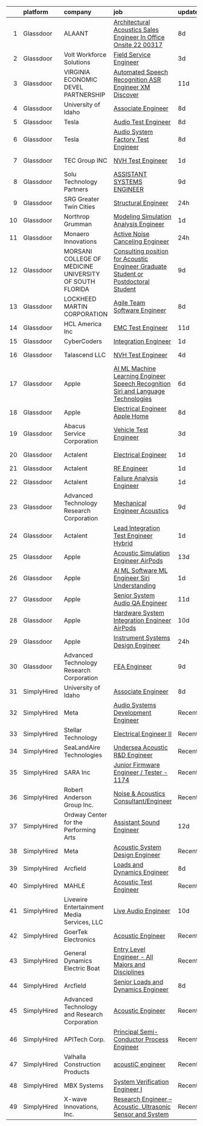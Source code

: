 

|    | platform    | company                                                   | job                                                                                                                                                                                                                                                                                                                                                                                                                                                                                                                                                                                                                                                                                                                                                                                                                                                                                                                                                                                                                                                                                                                                                                                                                                                                                                                                                                                                                                                                                        | update_time   | location             |
|---:|:------------|:----------------------------------------------------------|:-------------------------------------------------------------------------------------------------------------------------------------------------------------------------------------------------------------------------------------------------------------------------------------------------------------------------------------------------------------------------------------------------------------------------------------------------------------------------------------------------------------------------------------------------------------------------------------------------------------------------------------------------------------------------------------------------------------------------------------------------------------------------------------------------------------------------------------------------------------------------------------------------------------------------------------------------------------------------------------------------------------------------------------------------------------------------------------------------------------------------------------------------------------------------------------------------------------------------------------------------------------------------------------------------------------------------------------------------------------------------------------------------------------------------------------------------------------------------------------------|:--------------|:---------------------|
|  1 | Glassdoor   | ALAANT                                                    | [Architectural   Acoustics Sales Engineer   In Office Onsite 22 00317](https://www.glassdoor.com/partner/jobListing.htm?pos=121&ao=1110586&s=58&guid=0000018392642687aeeb31e308ab42b3&src=GD_JOB_AD&t=SR&vt=w&ea=1&cs=1_f29e6ce2&cb=1664608380858&jobListingId=1008156106515&cpc=18C9CE28155C17C5&jrtk=3-0-1ge9689lejfl0801-1ge9689m020hu000-df99d32996482fba--6NYlbfkN0CXW8ZgR30LPYFGC_6y8SgAZEO8JE8iUikJuqEbSg54UkP0skczxd_reddng8Mzi2OhXQaIVGxaoypcr6oiOO5ayPQJtTKyzF-9_18g-QE34ZZY4mpDhZRc9f0B4oIz18OZUTuW6Vlay7ohZJmooPRE2muTgEB1gAiazR-AWirjMmwSlNBZ17C1wjLO8D52UzAxXUKTMZtc2fHgJXGwAsdWppT7mzVe5oBhFlANH69bJhrr0JLjNYv7xW0khmK4_0uSyEey19jEZ8Bf-Z69fzCW8YGKlCXxUy4APgIhRg2bvc1jqM6fhMy-BPaHT2AKEApr5zCj3yh09zBGaFxX212GgZgD7kcF5P-yj_H3MS8qIcPM6xhyJHTgEuLVSvhE1o8vEsEOnRnXNoDc6AFDmODntXC4ip4t79E7PzojKLEBCwbJkq1bux4MIBps6PcdZgDeI4z_iOftcxdK8VFVDwTbKinkJIcb8YCvhopCfQI49MwYtknTqyp7rod3vKbye7FWibdmrD91bEDStj7F2C6Hbg5N7Q18u3C31sdCgRWq7_ZuMCbcK1zOVT0TH4xLCCI%3D)                                                                                                                                                                                                                                                                                                                                                                                                                                                                                                              | 8d            | Columbus, OH         |
|  2 | Glassdoor   | Volt Workforce Solutions                                  | [Field Service Engineer](https://www.glassdoor.com/partner/jobListing.htm?pos=128&ao=1110586&s=58&guid=0000018392642687aeeb31e308ab42b3&src=GD_JOB_AD&t=SR&vt=w&ea=1&cs=1_3acb3ec2&cb=1664608380859&jobListingId=1008166311244&cpc=9908D8D4413DBB8A&jrtk=3-0-1ge9689lejfl0801-1ge9689m020hu000-14cf03f91dda6580--6NYlbfkN0Dw5YS5k2p9urruc14icYN1MKKvJIN3Kd2XbyQRMSdz9Vq1-T5-D1XBb80TQ7sp5zZU8_irCVwXXjvFacRRO3QlhLRClWez1mVKNgXSDT3f3iOYAjnw6wefQ-vdOhKwvIEC4qu14pPrd81EEIAYCRlqiWtPhzgMQCixLaShb1X1CiNIy08iVfl1ReZDa5-BzA0a8g0aMj_NU5fUhaIFGMqd-7b9WdHVtwdLSZTaX495V_lWdPYQ3J_sCDAYBavzk42QG7XjMCW7VapthYioO3hR2nxzU56IfjDBsxvbpnHldDNMyIm2YfPfu1AgQkYc4vJx_499SBnEjBeCRAW_P8vDLhbmrXoCFvSgAuVk4Q5sFnqugUXqVmB8W1LLr0-4WvjC1Ppjn-poBhDXdp6mohFa79hklo9_uLV8a-tV-alDJVUeE3ZwK0Xy1ljBzO44S1hH0ff4lX3TevnBwDxLR7Bdf6oXkgW1NN1NCa95KKkeN_Vrhgb_pmbizXEhJI40z04EJBk2NrciCZXhbnHxPxi8lLlKrnaod-xAVdA8K3keU6_b_RzF1YNQfsV35XeSVMUroFM4rQrjhVvNrAt4t0p0)                                                                                                                                                                                                                                                                                                                                                                                                                                                                                                                                          | 3d            | Poway, CA            |
|  3 | Glassdoor   | VIRGINIA ECONOMIC DEVEL PARTNERSHIP                       | [Automated Speech Recognition  ASR  Engineer   XM Discover](https://www.glassdoor.com/partner/jobListing.htm?pos=117&ao=1110586&s=58&guid=0000018392642687aeeb31e308ab42b3&src=GD_JOB_AD&t=SR&vt=w&cs=1_e3f336e6&cb=1664608380857&jobListingId=1008148626167&cpc=3164FDD6030E246B&jrtk=3-0-1ge9689lejfl0801-1ge9689m020hu000-2eac0ab9d0744544--6NYlbfkN0D0ff9e8Lfwlpl5zGbQmpn59AL71QmFd7VKOAnfyjZzp5sdngV8WPgYe0dov1m7Y2laZIvJnt-QgL3hNAlyAo9bFqusINBhJVlqWlJuD5Vkd0lue2c70jDTNap8QVN0bCLecenKuurrLgA6M5LHAkjH6w7BR7l1NZaBP75cYnjGGOSPqKDfqMTAKZNbvxcTZZDju2BTBpC8mC6SNUtP9SE53DdpT7d478U6YT6z4v2N6xcPCKziuRt65ilKsjjed1FPzVeaHuxb8L_q31SBesaiGecUi0GcLOOt2zwSkbsyxLBiTrc0mp9RVyEzVm-O_wpMnD_8hP9kGLnoFNeWgH3dxqRb7kYje5RZ-UdDoYD_mp8nD9AZ92-u80Y0jgY-aSRuVryftLbat5N6IzQoeptg3n2GYaDm1ujX4NMqW5Iea3GmFhCZc8R8I5_K8PQ3eMkswhcBXGokoZ-jUYdTO0o2ED57oY81xJVsV4sLIXGm8Q%3D%3D)                                                                                                                                                                                                                                                                                                                                                                                                                                                                                                                                                                                                                | 11d           | Reston, VA           |
|  4 | Glassdoor   | University of Idaho                                       | [Associate Engineer](https://www.glassdoor.com/partner/jobListing.htm?pos=101&ao=1110586&s=58&guid=0000018392642687aeeb31e308ab42b3&src=GD_JOB_AD&t=SR&vt=w&cs=1_e151943b&cb=1664608380854&jobListingId=1008157027137&cpc=A3A70288DE13670E&jrtk=3-0-1ge9689lejfl0801-1ge9689m020hu000-17ed2184d355e8ee--6NYlbfkN0C3BzQoXwz1MV12nennXSH4XHtHixj9qnUptUTwomOmbFqIS368EfB4z5Ing23qLFI9tUkDGY76CsCdAl9zg_RCJc2k_Nle-qcuES2TdsiB0GmqLoegFcknwaL1O8Ch8gE7irKbfxMrmFOYvY47YK5OjRlBwx15igQ3zF3XVH1rIeMJMqdjYxJ17J1lK4zO5ho38OEi9yvkfPPnu2bbsPrvS-w_65j7Z_BvdSU4fY1QlQXpeqh6ChT2P_5ErzlzZdZphFG7ceOXpqmdyzRDReQtBRHU3XvxV4nyeXMsvoPtQvRPQCcVVw4CPriZJZofEeN7nVvYS14pzzym3D4ho7s8pGFJnXQMN8TqaEE0jtDEXmjGGDnmMn_gf25tLSpAWEFG78HU7W0SsmVTREuMTu2RKlb4dxNc9fbmBr-vWzsPaylklDXVa7himx9QHj2_pMNHj743pTiP2aG_6iO5qJpF)                                                                                                                                                                                                                                                                                                                                                                                                                                                                                                                                                                                                                                                                                   | 8d            | Boise, ID            |
|  5 | Glassdoor   | Tesla                                                     | [Audio Test Engineer](https://www.glassdoor.com/partner/jobListing.htm?pos=116&ao=1110586&s=58&guid=0000018392642687aeeb31e308ab42b3&src=GD_JOB_AD&t=SR&vt=w&cs=1_fb88b58e&cb=1664608380857&jobListingId=1008157142400&cpc=8795CF9063CD573D&jrtk=3-0-1ge9689lejfl0801-1ge9689m020hu000-058a82497792a86c--6NYlbfkN0BkX03mv_qGbDFMol2YHqLRvzzvm2LmpzMO_FcYL_FtJlnJTzsjtFTdelRG5HbGrIeCZP9oCSI6IhXig6-SMqbejx7n6pjgn4y33Nhu9-TL74ww2Zl2M80tFLABULuAo1mrL6CiClpgSDKSZsDVgndZNoceL5IbPMSSplizj8YJF4r8f87CyVoiWcL_5ngqfL6BcDrctC14t6SPbjb_k67C4KgoqLkGDTUu5O-8WY5AkrreC_LfJgLwDjvzuIsPcGlsHmpYbuygzL2qoujaawOodFt_dmKFM7GsKCYLmXNEpOV348CahB1oLsyby4OkgNXj2-RGgTlEiVsLhcR2RQXXgqIUEDtVKG3C7SsJLGZcXuyASrmEQ4m94tXtCpfooTKDOlyqn3aVlbjlpUSk9_yofeDMRPv8LJIk5wl-KkrxmJfT-3dnz7h1BRfwbi6KekLJtoqKvJskwmY19ZkzhDOrMIxmp8BcHV7sszXyGkPq4A%3D%3D)                                                                                                                                                                                                                                                                                                                                                                                                                                                                                                                                                                                                                                                      | 8d            | Palo Alto, CA        |
|  6 | Glassdoor   | Tesla                                                     | [Audio System Factory Test Engineer](https://www.glassdoor.com/partner/jobListing.htm?pos=115&ao=1110586&s=58&guid=0000018392642687aeeb31e308ab42b3&src=GD_JOB_AD&t=SR&vt=w&cs=1_bc881df2&cb=1664608380857&jobListingId=1008157141701&cpc=F41FEAB56D215062&jrtk=3-0-1ge9689lejfl0801-1ge9689m020hu000-5af3a224d73f09b7--6NYlbfkN0BkX03mv_qGbDFMol2YHqLRvzzvm2LmpzMO_FcYL_FtJlnJTzsjtFTdelRG5HbGrIeCZP9oCSI6IuPWZMAxwLue--xsQCODXP1zXPB_ldq9qAXnJQnMAK4g-TBuo7TNWkJrSpRtfA-JW54EzgC32fehXWacBL8mw35h490ZL-ZBluEUWqR7Carq5QAj8dRfERvLa35nuiTYYwJmBF901Qdp79ai47ujzduwyjtqo1-WDueQS8D2d3m0wqgA_7bxyW2sstv6K9Jw3n-fyFX9Y5Dr-slMf62a71Yxn5UukkQXFcVI17xeLeV1DvWqGDfZlo1EHy5plT_7TNZo9piop0-cQOq7S5SUvOILCHvkWdT1P0rQZbfBZXsTRTD6KuoicxKpYrsAXG-BQBRkVWP9pf4TTQEHvH7-pfmL_thV_g7g07c9anD-U2rawPnDubILVgGyOTCJyMA66c1c9rwQlFtDIodTz1MNEQRtruAkPqC30OI17kbepXwG)                                                                                                                                                                                                                                                                                                                                                                                                                                                                                                                                                                                                                                   | 8d            | Palo Alto, CA        |
|  7 | Glassdoor   | TEC Group INC                                             | [NVH Test Engineer](https://www.glassdoor.com/partner/jobListing.htm?pos=118&ao=1110586&s=58&guid=0000018392642687aeeb31e308ab42b3&src=GD_JOB_AD&t=SR&vt=w&ea=1&cs=1_602cea87&cb=1664608380858&jobListingId=1008171348841&cpc=32EE424DE2B657EB&jrtk=3-0-1ge9689lejfl0801-1ge9689m020hu000-580bebc878e1e426--6NYlbfkN0B8vS6bc36DTHGspma0udV7AmwBIJajZEXkYJEux8KgPmqjBA99AH3tqvDFkChi23f86mDkroJn6DHm15V4f9tJyltl0JreTd7x-xJiv2qb0JfChTvSN4CsKt-4RHCFwDWLmLzKTvZleQZFEsB0OhgyoMw_YM-FevHVWhMDVboYwqGHij2FI6z2-FAGTEnq8GTILObV6ZJKM7LotdVfBuaiyNmF1TBU3_tFtTY8lcBbtYz-qD5xoMQJtiMibr2AxI5SGyae3QGgyKsmtbXuc3G2UNmQV8jdGdqCfnr9vQRq14Kd9tQ-TDZdgEe4ywq998CejLHIagU30DPx_bx2OvQcGnrWNaD1k3TMy4biGyBv2BZsR0Kj9qsQDOZXy3z8zkVn7WKHnowdebUFA24pQmniDOlhX9a4W9m0Px4Hy6VPKn1-gpvVm8SeiK2rGI9oEFS6mUC7S-WdsBrWOc7aDzy6Dg3Nf1T6SOUSfvggouT_gcTMBDY5ojtOEX6Q1XOKUsIoHJi9lCFn4Q%3D%3D)                                                                                                                                                                                                                                                                                                                                                                                                                                                                                                                                                                                                                   | 1d            | Auburn Hills, MI     |
|  8 | Glassdoor   | Solu Technology Partners                                  | [ASSISTANT SYSTEMS ENGINEER](https://www.glassdoor.com/partner/jobListing.htm?pos=122&ao=1110586&s=58&guid=0000018392642687aeeb31e308ab42b3&src=GD_JOB_AD&t=SR&vt=w&ea=1&cs=1_2196dbb9&cb=1664608380859&jobListingId=1008153988624&cpc=75B6770C194DCF89&jrtk=3-0-1ge9689lejfl0801-1ge9689m020hu000-46c085f2568ba7fa--6NYlbfkN0BF44N46mYh9C644D-0F1HW5hklSuSLnbSsfBa1e0VGNHmtU3Z5yuy0P5jjtP3CDnZtQ7tuUig23r9VLBqicU1pktGJBpmmRD3pox2U4PkpbMaDRyvJEhT0qadJEwANEDdtiGP2DbgpE37NCp4QqR2JFMgXRLQOG9fXKmykrRBB6gq75ob7YUt1WibPX0P3PVqoio8x1UClBlf3ExY_MaRY-pHyeNzQ7XLf1pj233y_g3pDY-XQVN0nWsTUGwHoRp_YuxERrO4Ur3RTLrXrvniWsSQA9FAuD58IduhVGpmf_GZ-jogKUcHlvGcyL-hNl6Zi_SSioTjCJKRL5Af2QjJAnhevBQoOhh-AV_qd0l-0143blB4JYMkl0CheSgETQyQPpyIq-LVXMXvv0aV2bgR7NtESJaqqO00Qe3BqUXQtw70I124qBkf184XlZRdoMrPo-fcaVhrTaW_jPhCBWfGghFpWrGO2_qQgbFIcm6hT10g67MiMC32S_uxRFYjH2xvWybiDVJ9V4pQ7ZuPF_wjw)                                                                                                                                                                                                                                                                                                                                                                                                                                                                                                                                                                                                      | 9d            | Rochester, NY        |
|  9 | Glassdoor   | SRG   Greater Twin Cities                                 | [Structural Engineer](https://www.glassdoor.com/partner/jobListing.htm?pos=120&ao=1110586&s=58&guid=0000018392642687aeeb31e308ab42b3&src=GD_JOB_AD&t=SR&vt=w&ea=1&cs=1_7fb2290c&cb=1664608380858&jobListingId=1008174948900&cpc=5E31031E1AFF45A7&jrtk=3-0-1ge9689lejfl0801-1ge9689m020hu000-748e3e26cb8073ff--6NYlbfkN0BXYW_L-_8d96ZMdZoLS4jnT6FpOlWs8rpWkLq5ckGm_rhWzFqxYYpuuuevlYbA9FGb5FGU4PpbUn22LydMZ1R5N_rhV2I_x3Bfov0zwjgoXmgy4-FHDIB4NVw1j3utR3slt1qBbjT7OuyKCh32gcMydOSW-pDGTCPkOtRUE0ndhS3WcAyi84OLqxq1lrGAYJ50hNn6owKwmH97Cwz-l0H12ud_U3nodOZizpNnPfS2xOySyh3Q7YoBPJmnsjeQ82ISKVQkEFpcWHMNA-0FDz4VPIUdtOBRDF0CJ5kefUfdeZDtD4mACPWcQaXtAl1BSp6LPcBigGrHFSP6PUzqJ_E7ImBhLUnSQ0z5b-Zytg5D64V95ysMgbncym-Yno6W9jNqe8sK7b46g2OWH-qcQA-7PG5TqSWUtb6_viMDAF4iAQcoMoNE9Fv_BCUf6aDX150jdO2C9K_AgK2pdGEqyg-HtOSbDlye4TMEr3xKw23ubJZPJkQUUp4_Bi2nJRzlEUOVyNtWI_PafA06qjbgO3Ik)                                                                                                                                                                                                                                                                                                                                                                                                                                                                                                                                                                                                             | 24h           | Saint Paul, MN       |
| 10 | Glassdoor   | Northrop Grumman                                          | [Modeling  Simulation   Analysis Engineer](https://www.glassdoor.com/partner/jobListing.htm?pos=107&ao=1110586&s=58&guid=0000018392642687aeeb31e308ab42b3&src=GD_JOB_AD&t=SR&vt=w&cs=1_226dbca3&cb=1664608380856&jobListingId=1008171716199&cpc=618B7C2C2BCBC227&jrtk=3-0-1ge9689lejfl0801-1ge9689m020hu000-8d356b8e7b86cb51--6NYlbfkN0DPf8Tf_oakpB62WadId2dzQiWExtALTi0lpCM--zHBL1trAzPQuAwgyDf_-NiZch0mQ2Vmdb8aykVYYjbc1fSbrSSMFCC3_n70b-CqSnwyil0VHLj7ZAMPgeVsG51zdUUeMpnmrfyZ_VkNXQ8ZtAkgkt-rXL3guQnIFFPy7PCBWH1E6jl16kL1cRBAarjTDK_nuXO1-F0cptv7AGawsdx7L_HXdkcG5-lzt6faPYwwATLPcqDa3x1H2xtN5wxCSpbU3VPoDU9CcuvS_hWITEnlq9CwM8SMb_ytjvn9Mi5iUzmAVkMubysKaNd5uJAidfKioopGqNALE1VMJZit-UTlkfAniqWzqR-FaiZoPc1kt1j7ICE12k-3xJ6Y5E09YxRtntZikdlflfO2Ka1hmi_74CrpoP88QfmhaG8gJO66ZXxYg-9Udrm7Up6Yyi_vgtgobfuMW_fwcQcuejnRgy36XlP-yzoJpxJbzmSZEcldtt6K55Dy04a3ktfs6FjH1TFaF6vpiP9XN0Whp7Id6UD3Z8cyqXBTQYHDW8_Eu9M6u7kW3Lh2v1F9iM7tF1MZEPlN3pd3BywvJOUaz4UVnkVRbU9e0z_Y64JDdVB6s803F0v_boB8l-SCIWOkB_mWlSg6qKYVPKTy05eWF6zYpoVk5OvpG0BHIHBR9UbvMY5MbcajlYzjBz0TG5UnwRZffVNA4BJkxpIfbWxnyAcAfYAlBothXEnxjKfnpD-Q8VLqniBf-8lhFA4oEiyKbFOYmDZ7Oi2-7dFBFj-9jZ5OdIvsMrdU68GlDaZqqBC8gI41m8GkV2guwd5gCoJbM4F9s9J_Bb4U6PxOBtBq5POVTXHrc6NOEKe4brPhg-xRPzLfh8E2vZ-xJJB4)                                                                                                                                                                                                                             | 1d            | Annapolis, MD        |
| 11 | Glassdoor   | Monaero Innovations                                       | [Active Noise Canceling Engineer](https://www.glassdoor.com/partner/jobListing.htm?pos=106&ao=1110586&s=58&guid=0000018392642687aeeb31e308ab42b3&src=GD_JOB_AD&t=SR&vt=w&ea=1&cs=1_d1e515c6&cb=1664608380856&jobListingId=1008175326258&cpc=BFE8C4BF51BDD557&jrtk=3-0-1ge9689lejfl0801-1ge9689m020hu000-0e19c41f374cc6d9--6NYlbfkN0BWxfh9rQsQzNnGzGBXhE5yIYnSt9qkS9B1AqXm7ekFpBOzxYZYuYX63KRuoOuNIDx-lk_HpiQ13yq17lRY8TomgXkE8GUBmJn0T2Ecp6MMu_OMLNJb2j_ml6fQP_hmWK9PgaaOt0QpXxyHLQe_kQOVy_OLs0CRnt1-B4M4lvpYq1tte2j-WR0-iU5MxqqxiwACtfRelaaKQoLwtC2vEeuDJqdLq-K2U2pVPbb1oYy96JoxPrKw6Mh6xguY5G0Gli62Efkv2PmCJl6NP-HVWqFUEqMiDRzt4pUIOwKa_BO0pU_Q6Gj_PoQKw60LlNtxcRxinz41MivlmZFRvmyXI4-jTpjjLkSpZyuFXMghlAHyy-hT-DoTH09PwJlffZ68THp7FKfqVycr7bfmUQll8WEn9vInFZw8bSHueM1aItzuZhdAGezQKKYyexCveiqsyqAkrHlPtVBJiChR_EX7UAa1ASW8iOV1TNTWQEU0GhrmzK-rG6Vrr7ufqs-alFbGmaTTS8yAoOjdPAaKrfXiKtTu)                                                                                                                                                                                                                                                                                                                                                                                                                                                                                                                                                                                                 | 24h           | Santa Maria, CA      |
| 12 | Glassdoor   | MORSANI COLLEGE OF MEDICINE   UNIVERSITY OF SOUTH FLORIDA | [Consulting position for Acoustic Engineer Graduate Student or Postdoctoral Student](https://www.glassdoor.com/partner/jobListing.htm?pos=126&ao=1110586&s=58&guid=0000018392642687aeeb31e308ab42b3&src=GD_JOB_AD&t=SR&vt=w&ea=1&cs=1_ea6f5941&cb=1664608380859&jobListingId=1008154544866&cpc=7F6F94E2229B3AB5&jrtk=3-0-1ge9689lejfl0801-1ge9689m020hu000-f55a4ef6aeae47d6--6NYlbfkN0CoZx6RZ76Kz2BC5LaLJVXH_1oYGbR7vq7wgU_JS4Ka_yE7NXZX-VTjXqlM7f-iv2vpOSkZFUl1d5WYHDxQbnm6vPg6q1QmKpNle2ctRKvMoHkjKQflmuguFVrJr53wYU5QkScODGQicf3nbNYEkArzRwtYiTmjIiDP_mdtH0Gsb8v-QyZORvDgL4RYYFG9uh08NmdYlzvE8qdRj83X1e4A9jJDWMilXJZO-gz9AelXeTfYZVQ6GiKqEKWONyvqHKmNrTEI61Sg54d4CfQAq0ajbf1vXxfn4k8-tyA_lCXfU5rvqv77IDHc4lZnPvvHdp2GsXwbK618w8pLHCJAj8pF8yL6puVVelX9yc2KxQPGQR3wB_EZal9MHzFHgkHl9sIZovEvN668P2C5bQ0_Pw097Ve4O-Jlc54yy_ZgpQwjk-eoRz6KDwSZn8mLQXNpD8xUIBFrVeRjAn7TrLiOcUjrqLJdhs4MiYheFu9ql8xSNgyrpiM86LM7o-PYCzNcxof-lkGSDk-nTfxr_vPoD8-KIoBJm70al22WPYunrfXyfJjr80yM8tz33VPju1_paSiE3u74xMuG4qCrNWy2dFYQ7MI6XNy62Q_Q-Pgw5c_bxvwHTg987iKOAZ1_xnrU5r5VfhBJ4ssAo_54XLTIEwU_xliI2huWvYisZ8MSUW5dkA%3D%3D)                                                                                                                                                                                                                                                                                                                                                                                  | 9d            | Tampa, FL            |
| 13 | Glassdoor   | LOCKHEED MARTIN CORPORATION                               | [Agile Team Software Engineer](https://www.glassdoor.com/partner/jobListing.htm?pos=112&ao=1110586&s=58&guid=0000018392642687aeeb31e308ab42b3&src=GD_JOB_AD&t=SR&vt=w&cs=1_378de630&cb=1664608380857&jobListingId=1008157427345&cpc=BAEB662971763A76&jrtk=3-0-1ge9689lejfl0801-1ge9689m020hu000-c601795b34351101--6NYlbfkN0BuMqUtaNIakuoGTB-u7I0EvtcrTK1_bHO6_bsORPCvsL7zkQUfIzpY4doIgp_GoHrdWwRHLC1L1F-NTj7I9bniL9bd7P7cGA1R3ynlaMUiL1G1I1fQGpDJM8PDMow5kSXMVLGknX_E_ksfSda1IQx-WOKLNd1bNNBCCPk3Y7j18PdlK1iXJsensiRSUdNxoUWEBhPVbMwuOR0ZjF1uA4I8B2zV0Zm5wP3N8_87XtUBAcCaU1IkJJi_TjdM9YqdcfgdT6FkHpa12BqK5DjdCuPSQUx4oyNAM-0aZIuoTBn28MwxxwVzhvTI3vZCKgHdHHFpVm7Ih9ImRd8-OmARD4IzCc2WVwporZT0ZTtGJvBvVS80b6vKu0WS7MbtuJrcNtbjPj9Zx3d8JlHc3JJYjbnDdtmbJJ4O1ZZwsEmYvU9Ff-R3TrWMGabzlwit221g4tZn1FuEJc61pnEirAd9TiOkywHOvNqNdP-9S-Hikvg6cyWh8Tte1LLvA7jzDVV4Oi4pykcMfc8em-ydxx0dc0WN97eu9K4WK3HKom9GKRCoSKndfJp6I8EZt7mfzg0-Hb1ZqzealP6kd6RRjsv11S3P11NWHwKXY8WDnpRMjwf-_QBf5sPn5frabq4l0lcko0YVLTexMtI74Q%3D%3D)                                                                                                                                                                                                                                                                                                                                                                                                                                                                             | 8d            | Manassas, VA         |
| 14 | Glassdoor   | HCL America Inc                                           | [EMC Test Engineer](https://www.glassdoor.com/partner/jobListing.htm?pos=114&ao=1110586&s=58&guid=0000018392642687aeeb31e308ab42b3&src=GD_JOB_AD&t=SR&vt=w&ea=1&cs=1_e4cbba75&cb=1664608380857&jobListingId=1008148675044&cpc=48B9F4758953335C&jrtk=3-0-1ge9689lejfl0801-1ge9689m020hu000-8f9c6c6b805c9ea1--6NYlbfkN0ARIJ2Bo9Ne0EtqbN9FDl85baaqpD5sXJYF-05mq0UjEbqqdvOLv1_InxclDbXshHGkBNMdu6cFsHSCcCW1B5XNy7MFXQJXqc4oXF7kRCSin5PQ2KjGYzyfKWAgPnVon7DsnaaiIhJxutsH6fEenoviyjKl0tT6aRsH5kWbpBMcf0EZk6pBFu-PJkU62rzTEHoPl-hLYQ7a4fEcbQicDdTw0SEG5Q7dbNECLF6lzUF_jxhVXRuEiTsaGbB50T-wJUu7fpVCDfuDjjBAdH2luL2Z7kkVcr6XTeK0jDVpFsWR0R0RL5YBxGVOcr_sDvzH-cdGprqrvEZUY9yHVSdJUZeyB24gLN6-gJf-zuordLqQhNDwLHAqC_txbUA1-rNveeiWoJQN2h2zyEt6a-XuVEZXhHhdDo1kp_3_aStL88y66XmOLMD6EO8MxflyvJE0fAtIvol19E1hk5aYNMYQc9IvYTm7XCEvOgsg4XScgGr6hlQByNhNqi_sXeBpiyMcs_c3mUKZldIPqg%3D%3D)                                                                                                                                                                                                                                                                                                                                                                                                                                                                                                                                                                                                                   | 11d           | Pleasanton, CA       |
| 15 | Glassdoor   | CyberCoders                                               | [Integration Engineer](https://www.glassdoor.com/partner/jobListing.htm?pos=119&ao=1110586&s=58&guid=0000018392642687aeeb31e308ab42b3&src=GD_JOB_AD&t=SR&vt=w&ea=1&cs=1_a97beab5&cb=1664608380858&jobListingId=1008172776985&cpc=451933188B21919D&jrtk=3-0-1ge9689lejfl0801-1ge9689m020hu000-8eaa8f9b4f2c5e75--6NYlbfkN0CpFJQzrgRR8WqXWK1qKKEqALWJw739KlKqr2H-MSI4eoBlI4EFrmor2FYZMP3muM18C41kHOQtw1j-zUMR5q5XhCe9P6UcNXD3L36mDWpn-vmh1X-BQ3eaeELK8uGGj0h-exv8WfSSSBtY4-hJzkLIOLQctaj6BdNlqPSyUZvajO4oESYE6bcnmsM4EJZ8F0QJ4TcZSGnOPBlUm0BSMLbnSiLM-RMfRHZSqXUVcZhJmxS9uDMfixYYIX2slfSn2mEEBRsrKmxb8zVQjJLLTsXU5D2iD2KwNyU0_gZipN77BBJD0soOhpPUOj0Fnb_l8FIVh-sTAxDf45jyBZRV5OiMNi9T9bUgMFX9j0ZSlV-V8fSXP-HMn5X5RB2K14RfTvr7mNJ-qSyx1Vez3B7-xhU1iXOKgiw_6rhCA4WI_haz4UHRskh18b22Znc67rIIEPu9kyhXQLnY0PbWABtlEbsbmd3Qi8m_r-ze9Y6GRJj8eu6siwmLyoTqSHNMeyQ2KbCfMcB6X7DQYk_AKnwLH_CO3oy8SLRpmI17nhdpARfba3kOby1VqBUJiFrcfFPGA_fRsPlQO3Cic6AJQbAUERUIDghmtCVxRkZtyS45VcBePug3TUmSjD5Wh_gi3XzBeyRhaQN2vAJl5in6MvK0Ph_nbiOyUJJD6n5jONwd0xubtgTs0jW6LhdvEu7bRuKlQHtDEWu4WeUe9gPsUCNwnrX8anzYHv7-Ay9oQPupqbNm_P0B5CqiBG34ze-KZ41OsuLXUNXmRaibdQ9GmIGesobJ2VX_s_ryf7ok4reZskawd-HPeXw6-QGr1fK8P2iQ92a0rCFUyhRc1O7GjVQmAf2nRA5n1MmpaRnlFrOJf8HzTeU-sb_qfA9sj0b3uIN_sraw9SVPfIImb4Lp7d0T-Kzic7M_XcdeKB4CrHKe0obKKq3Jg6g7QHiy0WldzqwPI7oMBWwvkGZrgbNadJTERcX7LmhAOEY7NdI%3D)                                                                                                                              | 1d            | Torrance, CA         |
| 16 | Glassdoor   | Talascend LLC                                             | [NVH Test Engineer](https://www.glassdoor.com/partner/jobListing.htm?pos=123&ao=1110586&s=58&guid=0000018392642687aeeb31e308ab42b3&src=GD_JOB_AD&t=SR&vt=w&cs=1_531afc10&cb=1664608380858&jobListingId=1008163259376&cpc=3DB599BF2F4828F0&jrtk=3-0-1ge9689lejfl0801-1ge9689m020hu000-1f60db171cd40f72--6NYlbfkN0A-3IYaeEhfDCYezwuNiSoEZhCKQ47a3B5wpd5gd9dwuflAjOs3iev0mYUVRxAkCL2Oboqw09m1v6CG_CQaGgean77ogp8fCCjynpPowL1nkxzzY8uR6duGM-YNtuGvB3n9WjwwXw9EXqpyg-Jkit5LKF1SmaLdezW7nBB4o3MVLMFsXAx5UCfGp_DiqEApUWZaLkkGmu0gL8rGy5ElOzJpFwDBJcXHquYcxwVo6LTjOiN2N2rusyfyO7dCekBFkP7j0z__DgpAwishizGGbo9WUGFWfZxxcRV3NzjSW_5Kqs_ChC9X2zYPMSEbTL9e49b6gQFu9G8E5wAd6WEW9aQVpubJeSixYtmBBir3yW0lIrPd5S6Gdp7-Nxf9a4W0zDwVLyJ53ohZwp87iYCIlfS12hnYagxauP-b9THyO-NSgcl2uDbxISpvqjUVoXPzQ_tbgPcJMQYa-cYJRsskJ7L3HyD9DegbWIpy3wTfjeuxHkF1QENusAYxTsKDvjbF0jRFn2yoLTKRurqdPKMEf07TAPkw_zWepT0XJRgTzTLgKcLTNAlpfVqDTGOIm1ms0fpPSdsdf-2jsR-jGjdQrTWvMbPc9hmgMgD6sKj12cPOPKnSNQdXiMnO)                                                                                                                                                                                                                                                                                                                                                                                                                                                                                                                    | 4d            | Auburn Hills, MI     |
| 17 | Glassdoor   | Apple                                                     | [AI ML   Machine Learning Engineer  Speech Recognition   Siri and Language Technologies](https://www.glassdoor.com/partner/jobListing.htm?pos=108&ao=1110586&s=58&guid=0000018392642687aeeb31e308ab42b3&src=GD_JOB_AD&t=SR&vt=w&cs=1_9deda887&cb=1664608380856&jobListingId=1008159703151&cpc=BCC169F53084E245&jrtk=3-0-1ge9689lejfl0801-1ge9689m020hu000-4f40d1ffbdbc7e78--6NYlbfkN0BvKrLyj5gPmtZO9T8euul8TCxuuKNOtzRJOomxnwSEodTz2Bc-sPZlm1JPYWoVnTE362bmPN7EoBu0G6p0_HpQ3UJ8bQEXFgF7uRsTvO-YMWnPq15QtaD6YFvZfRuZSg96NiD5iZQ6LtxJi44l8DMKiAHyAf-Bja1e0TjqeLESrfnmhBjyVRvkqPBeEB36EoGlL6In-f7uo7kblWSTNyA0Tc7cqld0mv-ijH1QGW_mzmUW9QrkPrrP2QBp1zBxz92E8Mi_7GTp-dPvKtRMGsUUMd-hV8-imb1sCEDCxsCJuTow_ne7f899GHZygC9qJ72c71YiaWWH3cynt0kB0PkxxIswkvSrT3XluvkFDR6_QgQevP9uf43XfwkA3wbD7jp9iMcmOaVfm8MlHxgv7CXW4SEIXatKsCoiDvf3-yBBl_d1CSID6q-UZwFpwN379-0hjSWe8fjy1DntIMZ6VmbTnlQE__vs9rU3moixJZoUKuzv-FWpbqaALlsutgghKQtfqEK85ycv2TvpwghEB-Ypp-27hVXnwczsI3vN1UWBE3-Jjh7DfnK8PBoJmLcoxJ9IqUJnU5Xp-ydOvvRF4jviCqGFecLvpdvm9sFjlyOdvaP0g035g73ukQXH5gpXFDio56ybJLdk5IVMRFkWOB2UsE0wGigLLfD2qyN3GOuNSIaORi-9-9MKlIgO1ZXlZHDU6SaE7LtJVE2AkgRLGGdQoNvDU1NxgWrQkw70nWCLEeojVgh3e2XRzJOuSVlEODMo17BahX80HWV7lu9k-PEhL466MHC4EhXjMkw_S_Q9aoSftxZyko-AnYJNknb_ODORJyz28LD6KJnJ4LfVGaVxrdyv_-z3m-ibozkgzmmYsEISQ0egKbDsMInAiCKuZWedHvDOoXC_qE0_Vljsa5M3eEyvvuOKSWhh2xBQYXelWFWGhxuYf90SxVqSSiRXYgYAZNhevWHEy5UzuU1zp31_L1NmygoOpFZsUBYIuVH3UHX_PfUx0LqIjECAEVuwCOOdmIIJpcsrT2I585iC6a47B43wQI8iUuY%3D) | 6d            | Cambridge, MA        |
| 18 | Glassdoor   | Apple                                                     | [Electrical Engineer   Apple Home](https://www.glassdoor.com/partner/jobListing.htm?pos=111&ao=1110586&s=58&guid=0000018392642687aeeb31e308ab42b3&src=GD_JOB_AD&t=SR&vt=w&cs=1_928216c5&cb=1664608380857&jobListingId=1008156058603&cpc=AC285F3A3ECA6BB0&jrtk=3-0-1ge9689lejfl0801-1ge9689m020hu000-3be749b7b6d8f2a5--6NYlbfkN0BvKrLyj5gPmtZO9T8euul8TCxuuKNOtzRJOomxnwSEodTz2Bc-sPZl5OJ9R4TJsNcg1wLa-ry3gyQ5SC3ws5yh2vV9va6C4pP_iaPKoQeybvSRMAZyEojipvPA6tIg9B13T3G7kYbYALmnZULEw1Hc6BmIWwB2oLbeB3y4lDn11T99aHl3GVqWSAf06cXvXtcNu8wU0B2FGAAQLeAnPAWelFP-kKvGr2E8h3QPEUCGOf_99J4AsTppGVFECWrtIfPWFPSXBctYL4_I_-zBTLiP73bUaujuJv3vhYz2rKqkl7jGMK2YFWUGynhYoX_ikntbxQS91vxvhuNHgYpEb9h92pgOkpHnplzAM9c6On_fRsSm0BvjdOLZfoVSVKKiScwjlqIDKsO4w0xBbjEQ-Tx5-TTDOX7Mfe7BcXXA9uhaSKakylvAF9qjFB6XCmTyFybl39akO8h5V-ZBGYWI1F9dN3787J05TGG8M7UjuGXtwy52HmffmKu_cRDqFWnRcf1Slh0wR0QnHLdKo_Lt1zcd5xz2LyyOzF88uIvocph6GVLlKQlAlF4AjPHGwsT6YEsByz4c4JpRC5vDNDqEs5b3i7qZUaFiIMK2kLvwMffNHzYJF4djDMPgOHsvsyxbhUI_RBtnZeCa-bvOQvsr8gCgeYVRD7Nnu1u2xpNSYB3tphzqDq1z6vw9iro9DPcZTg53XO9eWLw_SYCJit6Q75Bp7JAQduM7jq8uaHk_eqQk1EMbITJrEMCMjEk9AMYaoxAROJ7ZBi_2ZJMIzpq7Rcsas4YRn4vfAmiNTquG_5mN2mHiC2gvfSVrakA8ah1HJ0lMyYfMKsH5_LRphjT7_ToR3iKZJS2uWxUXdWTIQCSfszCbQ0UB9DgT7YewLPlCSFB9elNmN3izf5FEabsbGHQPmxKaOupXGPhsWbnJZOcabmiCvc7bdHzMl4WmiqyAShWEeCmB8LZ-O3pVC1F1qeP-iXex3iCnD2UPhui84COaOQ%3D%3D)                                                                                                         | 8d            | Culver City, CA      |
| 19 | Glassdoor   | Abacus Service Corporation                                | [Vehicle Test Engineer](https://www.glassdoor.com/partner/jobListing.htm?pos=125&ao=1110586&s=58&guid=0000018392642687aeeb31e308ab42b3&src=GD_JOB_AD&t=SR&vt=w&ea=1&cs=1_8e2a99e2&cb=1664608380859&jobListingId=1008165175407&cpc=8795CF9063CD573D&jrtk=3-0-1ge9689lejfl0801-1ge9689m020hu000-dc6a7cdb36384801--6NYlbfkN0Dr0Kw_pybfbZ40I7npTkncx_uoADeVAwrqt2cYWvsOmOie65S4H-ZQvEAchKXS8CPVVlLlZ5UtUOPi-iwfn_2hLzNT4ZJe_MFQVbwt0l-FTfG5CEtvjeA16CusSUB_4lI4cRVJzf7GoZM6bAl26YPGIlTf2DdQBIgvfcsLfk5y9prBLOcTUW35EBPxKYQV4cYiDRsi7951oOHfv9Aed8-_4kJYbX45c4b7frqY8isLRTZgJOTPgjHkIgQq9Z_oM0jyltlR8VEgQcX8ikxUgTFMebq454uJr5r478qOyi-XJwcEDX2HTwae97Z6_P4S7SbsNmymno-wus0TxPXf1qB31ysLMnddndysltbpsxX7S9CpiBONiejnJrXyRNGqy4Zi_4HwK4xga-gtxol9rjuD1v6ZyK8PhQhkkGDVesZSw7bMMUUf6IDh9B6EQH8vd8xJQNSOcjetA48vtWRdX7OP0Ilclc2__A6tTNA9LORbZArwUFMgJaLMg-AcduFOMUSwixnXwW9b7w%3D%3D)                                                                                                                                                                                                                                                                                                                                                                                                                                                                                                                                                                                                               | 3d            | Auburn Hills, MI     |
| 20 | Glassdoor   | Actalent                                                  | [Electrical Engineer](https://www.glassdoor.com/partner/jobListing.htm?pos=127&ao=1110586&s=58&guid=0000018392642687aeeb31e308ab42b3&src=GD_JOB_AD&t=SR&vt=w&ea=1&cs=1_22031c60&cb=1664608380859&jobListingId=1008170406381&cpc=334ABAF5D42DC775&jrtk=3-0-1ge9689lejfl0801-1ge9689m020hu000-0a43c8ee2c5bb84b--6NYlbfkN0ChYVx_I3yfZ_JDY3EFoivtqvi_stwnZ_kRt8Dowt_l_d1ydueao4NE-oUleRJ4yhjfJQSbKMB4yzzhUufCIypynggZ8A33W5DOLqnFYTFMCC9oEAOdFG1nzBf74Ua8ww8JYWZE6_XV24LGhmdLBHCCBFlp8mt0yKVqr4P9Qon2t4gX7FwZEVfwgTraHte6pTGzgmQdquUMKKtR9fqOZ-CDhUtnNPHS_wi_DYnhXcKtG_pAjMHsfqu-QbSkkQhOsMlxqJE5OegcZU_Nh3E8kw3kbuxhhe4R5veesun0Uzv2wmIZfseLJjUqCgiOGa9IAPtpagpnkYd_pMlrlgaagB5bW-7vL16F22IaNE6gJL3GEY6_erhWINOAvP73SPCkVYUFwqle4egml2lqhW9XE7MfhNiVNJWUlxslDlmt_DCDC2M_rawfmt3z6ivO-Fafbz2ZgABPcOYau9S2Bwgmpi-SCvlQ4gOIb8JHO4znvedWm6g32YMCYjRxiLeVc5FsKWVeD3t3b6O072VG7XxLrlKhcSrYUP_8WjjL08cC4wb3qWOpFOMRbJAkhNydHzvFijVPiK8KV4cKOjB2OkqsLlVsUhPT7_WYwWe5RFCXAewlcYOzqPELeVyoCe5hBlRfp0A7syc_hXwh_Way1rVjmNuIrMnqsXL7SCFdB7MxJHM3b9klG3SGTCcw1ZOf6amVjamGQEnXEHZZnRRJcPZRkUmzBuF_q6prgXUkEEC0AkY00eGl9marMtAVULcvvtU_U4oPmB6q6NZv2-qF8s28TXNvqgDWLV92V5Jw8kx3eluUUtRpIZ0ou7ZS7Sk1t_qEM8qPM7oSCXqJylfziYlF4-ToEAke-ZARv4i0QW9aD7yVAGn_BfS48W4Pjg_v0l6P9Bf0BRJWbG-gKQa68fXAEznVc5WKZpBPSNDA8z7i4DR9BD1russWJ0tIVuFBmHgnCQ9gDAwYT4p5_bviFceo3bU-)                                                                                                                                             | 1d            | Lake Oswego, OR      |
| 21 | Glassdoor   | Actalent                                                  | [RF Engineer](https://www.glassdoor.com/partner/jobListing.htm?pos=129&ao=1110586&s=58&guid=0000018392642687aeeb31e308ab42b3&src=GD_JOB_AD&t=SR&vt=w&ea=1&cs=1_38c2ca6f&cb=1664608380859&jobListingId=1008170406912&cpc=334ABAF5D42DC775&jrtk=3-0-1ge9689lejfl0801-1ge9689m020hu000-45aa16a027292cd3--6NYlbfkN0ChYVx_I3yfZ_JDY3EFoivtqvi_stwnZ_kRt8Dowt_l_d1ydueao4NE-oUleRJ4yhjfJQSbKMB4y29By8HPTJAuBAaFrDOMqy91Dh8_QZT5NVRhU88hCZrfL4bPYOz0E3CSiceEPK9bJz2ICSN-Fw9jVYv-4Ey7tlNEo1DvMpMn5ORWCfoRVo4sTW5k5PDiOR5ISCTnKW5UMM5XB12c2i1AX99V6XnWZ7kYUXM6ifE-hAcUCZ4J5w7RNfXrlc1RWrQzPe0kiBd8I8U1bevi_HjNOjNm59sObeBT5smk1MGl6RuxI8v9YmALfstW1xFLcv8YkhBpnDihw5qUtpcStzTYRtnt4tZTUICUodecvkFYX7rbVPPXg6XyYN4cVEh7IRespMIcx4AJISzESYNTouvL1MBkpJm1XyLIoBfZVPvlnN4MAArkFJigjJZ_6kGXvtphc7S5WIvWfAgFU2nGauY2ztTyDPWiLMAPuEfUtDp5aq-bb-LD1DlsRtJXr6wrUbTp7coMpTjfCvriTYRs70LB2bBu3S0AHEpdQn_P71K3FXeHm5ye1nJ2bBQQuBS7_GHlvENLBqNp3ikV_VIIMtD2oajRNXLrho0lWjlrOgbFXx-fTEW8Qq7Kv_tj1rk9fF-AYobKEvB6rGRCRbAkb3gzZLFBETzIMuqIVQc2j5nLj48QY1g8DkFjKj7MkVpVkEYuarqKuFhuiIWyQUXSpmrPZrinNq_ueBJbkzJobZ1axVfKd3P7SgMJSg2_-9FA_tUlcS1ia9QVbN4iAUhDKsI7JbWPIviUIfA-j8VHAErxc735Dhp4oAO1wqOKDPCL1SruYFmqzNycc_Y_qrA1jtKW7f2K4jM_w_p6-mQSrmF25cN4UCUi2cfXP1T7YvfrXDzqnqUK-xXrNbAnh4AkQEdYf4AmMJgUovDrfcH3IxauhFZ7ERqmyLeChJjptrVIpw9UKxf-qvd8DRlj_Rg9kT23)                                                                                                                                                     | 1d            | Liverpool, NY        |
| 22 | Glassdoor   | Actalent                                                  | [Failure Analysis Engineer](https://www.glassdoor.com/partner/jobListing.htm?pos=130&ao=1110586&s=58&guid=0000018392642687aeeb31e308ab42b3&src=GD_JOB_AD&t=SR&vt=w&ea=1&cs=1_fd51337a&cb=1664608380859&jobListingId=1008170406366&cpc=2CAED5C921A5F994&jrtk=3-0-1ge9689lejfl0801-1ge9689m020hu000-acaa81552fe53f9c--6NYlbfkN0ChYVx_I3yfZ_JDY3EFoivtqvi_stwnZ_kRt8Dowt_l_d1ydueao4NE-oUleRJ4yhjfJQSbKMB4yxoGtXR04QPM3ESYTXbN27gXROgDI-Vb10NNnctPiT5mQFvsnwaYFryRDQiZty9bMjEzrpJnVPAbROCHWlOt_PgInxhZLPljFnzPIOZ4iT08lnWdLMDPoypl3A6Kg1OzGkU0A0MBB-phIqRWts9FtrVBdhLI5pSSfSjupLWoBB8owC6WU3q1UwCp5bdeFZbzfN5-p1GI2QG2SMq7T-8A_jMqqLmmmR4APUu3nTD2haehnMifuVTjfguLw7KzSwNJiSUPlyjmdshn0ZtpUb-FxS2bapvl9vV1Z0VKstTT53MzKfkhV7AhR0Xo4MkLuOC5n-drZ5De0P11YhfA5GOhSKtySX3vNinK4wskMYA1Y04DXut1VGuvQoQe_DWBk1gsvCfJf2OogTN8NJ6sHhODgi_Kp5MnYeiFU2myezgLHqdXGYkAanknI3NPMx-_3GWAw-l5uMt4WvSCOgGkpAvAyZ_EajDXAVFu6LhYsA9Ye1l5AmTaD2pxBqrsB_G_2xMgYA-37oRK2awK3ykYuSg1MymUISdo4b7tzbgsA9zriH9vdwAneh3IpWVr0gVqORRqJ0BJb48Fj_dXXALdB8IlLQ2BtDrl0ZBw91p2WEx7ahbbCxsogTwF7Gc4_MSKNs8MCtimvvbPLxMxyhECxbtp1zD6hNucB6szvelI1v_G0nj_MsG0zECN7T1YhIXHc1Lfydn0ljXVvFZ8hiKfroBN3VkZkgNZqRfsmqytcD4qAeDCY5dhVzypd-J00I21htZwVyeWMZQQI8PGe6gn-FkQInblfrjnxNhE7HWJbKHwcDoU4AJiqXBoksAxypKcw1r76g-OzFmKAVhFzt7VGRGQXDJv0_EtHuBCW4JVMUDv17S2ON2aXqPSqbs-4w5lsb7Uz0Q0T4YycjdP)                                                                                                                                       | 1d            | Sunnyvale, CA        |
| 23 | Glassdoor   | Advanced Technology   Research Corporation                | [Mechanical Engineer  Acoustics](https://www.glassdoor.com/partner/jobListing.htm?pos=104&ao=1110586&s=58&guid=0000018392642687aeeb31e308ab42b3&src=GD_JOB_AD&t=SR&vt=w&ea=1&cs=1_18ccdd97&cb=1664608380856&jobListingId=1008153834590&cpc=BD04BF404FBE42C1&jrtk=3-0-1ge9689lejfl0801-1ge9689m020hu000-3058c80775c5d72f--6NYlbfkN0BpJ6rK8JrXdHZkBab3Cobg3BNAb-0EBUCoLlbXpfPELiqRnd6GOmOp0roZmR_YsCNJr3t_egGcY1JKl6QRWN3-ev4XOXzV-d_drgNxR-_WffC_6U_HS3_Ngh82l2vb2d34HjznUtEKAULg2tZ_CFwQS2AdAWn0U5A-hfhQ2gw9ddftWjIfDrbdLG4wqGV1267WgxrEsSP-wwAJB17nkyZKZRd-H1q1iHWgzZLK2GoLxaZoLjSwrg_zvlf2n6os8p0_Sc_biLcGal_DvP5-TPJ2RakEA6hREN4y0dSyhpjKTbfHiZDpDGJQKWPoZfpIax4dMmx3OWJ-Ixx1wVI9u9YVA4t5kbBwBiKu_f75wdwzxcV5jcNqZmJiAbgtksBmt4lDo1R7kAgt3NbQ0Gq8LyAqFp_Mi8fVFgVtL_9T1R7wznVF74UuXqnImxOWqgMa3vrAw4fBMg920ZaLEKFsk_Ik4pEtCK0gExyTa_WzWrDpaCiVdDm9dmFPWJNI_Qwpt-IwtMdxb1I001UU1jny6tk5)                                                                                                                                                                                                                                                                                                                                                                                                                                                                                                                                                                                                  | 9d            | Bethesda, MD         |
| 24 | Glassdoor   | Actalent                                                  | [Lead Integration   Test Engineer  Hybrid ](https://www.glassdoor.com/partner/jobListing.htm?pos=124&ao=1110586&s=58&guid=0000018392642687aeeb31e308ab42b3&src=GD_JOB_AD&t=SR&vt=w&ea=1&cs=1_fc23967a&cb=1664608380859&jobListingId=1008170406744&cpc=2CAED5C921A5F994&jrtk=3-0-1ge9689lejfl0801-1ge9689m020hu000-9226440ac45f8178--6NYlbfkN0ChYVx_I3yfZ_JDY3EFoivtqvi_stwnZ_kRt8Dowt_l_d1ydueao4NE-oUleRJ4yhjfJQSbKMB4y4cT47WMElF2NHzzgq4rg17OAsXpbUrSG20fm6CgEDu8m_vl1qeILlpWa9HVX6Unlks2ZgF1P-ujMShQ0jgVOaWb6rz9AkQXg0c6TYKA_LvLtY-LLA-0clIdt3laa58-18V7nga8v_cCOvNWmjHFGEtU9SO16IgNmKMOwVUsBZ_r5mzR6cUHQ5Ua1-lZdIt9iU-NZdF6-HAYlYzCpSHAHGpokCoURdTjfU5b9HTJrm2Cfl-ri0DcMIrCNGtjYumOF3nDPBqz60oyMAxKz4qLlv_wVGCrPQenE7UtlDxK-RIFwMaXAjsN9oEFOgotAD1o_txPbGm1abQAZvCWXinZvAmBGkJI0QBFs3XT3oqx677wZNoXQDn-rs1ddB1384l5ujVASEkqm1oxmW4ezY29-hyAsEDt-kHZmi0_E-NaFpKOBU9PQryYldXbH1V4KuYF6oiMythe-Dxfu8IFz3W6pl5d_NnuzlcOelX2EmtofFLYPxlgWkLF7Tjf_0pbR8bslM6tGilAqVYql_YDzwEqi_pTT_NQCGZt82tEpYuqO183A4av6blhL13YKdJmYQs7fDL7SzfygwbkrP1-PdBJTDQ2c0TeG3T3BvzyPjUICeiLBQTZoX5oYRlCdWs7MXqxxfcvv_9KnJ_AovarnSqwtJRBe1OFL0R2Xdewznxt4WgVVrfX8UVmhUnzVFJxvSWfd1KDQIP-PMR3RxXVhlYJeVYSaau-xh7nWEYLkVi7gilHXkdeH4XBjATHQDik_v_c-s8nKFkhz-FnlDCRswovRFSs3NcHa6MEKwrdccIUq7Lh4x9d20rktdELq49eJJs7TLog7PCLnqb0HLCjWTNCsnpqxkil3LWQ1jE8ckuAt5mkUwQo_Aw5KmyYhGsdDNKMWBh39YFJQlSj)                                                                                                                       | 1d            | Washington, DC       |
| 25 | Glassdoor   | Apple                                                     | [Acoustic Simulation Engineer   AirPods](https://www.glassdoor.com/partner/jobListing.htm?pos=103&ao=1110586&s=58&guid=0000018392642687aeeb31e308ab42b3&src=GD_JOB_AD&t=SR&vt=w&cs=1_2b7f998a&cb=1664608380855&jobListingId=1008146626449&cpc=C4A69CCDBB3B9599&jrtk=3-0-1ge9689lejfl0801-1ge9689m020hu000-ee21dd005390593b--6NYlbfkN0BvKrLyj5gPmtZO9T8euul8TCxuuKNOtzRJOomxnwSEodTz2Bc-sPZlPHrT5BCwu4Q-7dy9UsDbflfsSYyZ20UtBldsxZuRktsIMFqtwJnGPnRylWlaQ7uQv0HuRDulNs_Na0zu9qPy2zr8V2Yj7Dh-bWhA0EFhaVoGDu_4ArxRFZ0qU2M97G2ZvEhyle8oRk3PGfEQDba09e0p0HrMDgq2lTwj4f3lVa0VW4MNTXPh7oabvsn5aApR2cROYPk1xOPSPtDJgrNyFKRYbPrph4cxTR0FZh2vnRTuzOJQVcUcJ2kcgV6UhnPClwH1Vo-jXpN3tGDY2tK_p6c0G1C5jh8DdCJUH4SAnL3fhGk5tThNfztBeUn1NObhCfQNsv3hvg-s6viG5G06h5409AASARkgqAQf9cojU06BkBWFClBs-2oeuRnoG5QLPs1A3GBsaK7NdGaEdvCyN7AjgSsc8VelyA5Y5GuGU0blAEqnBO7r3xNAmDwGTSnH0QGbHsf576M9FmZcW_Tu5HxEDbqjX4rvQ87iTNP_lFtA0OwimcCxuFFKJHc1og9_qg23qXUKaIHneVB3OStfFOEwxZPyBbfC6O5qt2x8vfxVhyHdeKpylVpe_6TolzOqyknxUZ5sdqWaojmQEZV6HivGbC0cz9nLlXELk-54g2P__MHlGZEM7E0eycHGu9R1gjGJ12SFpeGSywaNC7LWK8dvvkHeg1vZ4XfZ2FXZGxVTymwiNA9qnzQEbUgYs5ZBBaGfZMNf0PhCbYH61pXJrsJjQUZpTUlY7okayUG20DPgi1ufHsOpfnER7R1U9c4PLb4inIwDCwrQ8Qrp9N62swq4_xMA4GhiotxhlGSUtMkLGRD976U7kkeQqM4HKirf79FUOTqwRkVI6JZY-vBVos5UQTfldq5kKzCsThJ70X1SPNJDqTrI37gU2R_LoVQn71ENzPG4jRxxXl0WORk7MGJNUbj6EZgU6UxtLTXRkQs31Vi0iNdO4w%3D%3D)                                                                                                   | 13d           | Boulder, CO          |
| 26 | Glassdoor   | Apple                                                     | [AI ML   Software  ML  Engineer  Siri Understanding](https://www.glassdoor.com/partner/jobListing.htm?pos=102&ao=1110586&s=58&guid=0000018392642687aeeb31e308ab42b3&src=GD_JOB_AD&t=SR&vt=w&cs=1_5906f681&cb=1664608380855&jobListingId=1008170405429&cpc=AF770993EC679D41&jrtk=3-0-1ge9689lejfl0801-1ge9689m020hu000-efa2d06a4c45605b--6NYlbfkN0BvKrLyj5gPmtZO9T8euul8TCxuuKNOtzRJOomxnwSEodTz2Bc-sPZlm1JPYWoVnTELi4DV3MHhxz3vKN37-QXncUYXY_tcre90WhxeoBRsHCYRLRXIu7J17H4Z4dw8T-us7pt0Al_SOIbNGFS-lWze-b0YjVb9z_tmR3NyudyI4O9mIxDJQyEqlZ9nPDtUoQ3Pte2htBq6HEX8LVzd4DFe0Z05HahEPd5eV_4frpZ0W4EdHl7FGQsua-PQfG8pFahNv3fzDPYvJVSuOxP4MhB28gP6n_bYXnw9bFRfM3mqnuwQ8X28oTIxAa1VYVKfSeSCt4aZh1BdPxsz1KsVFH8SXUOaDtI3tMDNMHrokT-rdasIrig4ID_CtX217ZCBV4aLvrNQ2cvcQwZd4JY0nEzmLNjhQ5ystG3QmNfid0AESkrda4bdG1et2X1hd5QlsKRJZ5soQ9ZizYl7MCj62Zsh_Zbfx3UnEf9F4xANMft1RNpij71FI1DRxYxPB7EU5hQ5GlvzxJaI73seecGZ_L7-MvFu9ybtYYQZthKEacJO3gwBOILQ7NCt3B-3mjl8F8jdrqys8mmrmN4k9-SXP4M-RvmTFV0-4mcwIi1fNHyoismkwLkV-h1kZdeQ4Dbbem0eWRf1qIzXuuMgOyPLu1vKrmth0YSdIabbvhzib7gzLGwPW6MhrVc1SIsZl4s_42pmN1rbPkdo0MtRT6Ya0UyR7-jbt4Bh5H_Rtmhz5x0dhuSwZBukuyHPixZr6hJS_tm2P1tcORTlUs56OxbjQYgR2z4s_KDQXofzE0PRMhSq4z8sfGYVj7YLONYXrSRE_WvzEc7p_EYiNn8oanTjfnAQdv2RNv8EL1yHMJ-stVBfT4AMFKvpqhIE6JVvnlIanw5MnAKaaaWugPWydLK-fBifJ2bPpV3IuNUbmeVDfakAXiHysYg5p4x0GuDPkKTW57e28v8pMF5I6fd_dJXIwwpNTD1khyHr1K8%3D)                                                                                                     | 1d            | Cambridge, MA        |
| 27 | Glassdoor   | Apple                                                     | [Senior System Audio QA Engineer](https://www.glassdoor.com/partner/jobListing.htm?pos=113&ao=1110586&s=58&guid=0000018392642687aeeb31e308ab42b3&src=GD_JOB_AD&t=SR&vt=w&cs=1_35bc3084&cb=1664608380857&jobListingId=1008148531672&cpc=F41FEAB56D215062&jrtk=3-0-1ge9689lejfl0801-1ge9689m020hu000-017909a95361d9a2--6NYlbfkN0BvKrLyj5gPmtZO9T8euul8TCxuuKNOtzRJOomxnwSEodTz2Bc-sPZl5OJ9R4TJsNe2yDbQJ34cF5KvJm7v8DGc3FpnaU13Eij2u-w5iohmbTWZJBHXQN8zHGuRhc6f17UAESOPGHJp_Sy-51kXaUAulKq80nFC0KaW4xrHXe7ToPhHoLB8lXKU02Xlvjieo3Cf0yboQBwUV0XnQNnSKWQM1WXC8VP5GyNGYtM23dCb-Wvp_qb6lF-9cdDpPnuCDR2YRmjzxdFGN__hSkWIuqyZtgyIj3QbKu5QCxwjT7McZPD2sDOp5c97IhAsv9J1M2YZFowTMQ-Ypn5i8YYuVZgTtqq_WBMY8T1-ErwgPlRDZgYcB9b01U5Vg7-xQxsnEi2uW7EHZPPhQJlTn9gAFVJYEf63Eh26wsysGe-p_f4VY4KPYiE_GuRgNKFaJXl2IxFhXhxCw8snx9SraPSgMz5NjbebQLdty2jWNtwVdDNin8jhf3HgHEpf24c7fuQeJsAqIG0xDHNDMzKfRMUYQv-3oqbwVgJypdPCTPtr_eA3CboeSFnsGuPu9bI8cETB_3qFtf-nBR6fN0knYxJYYzlCvtPXzEvbbXqOf8MKCFdGwQmFkcbXvddz_e6f6_e7KqOHmx41WYtN9JIZGAx8lwdMCaeuZZamoLiGPR4Iud8FOwEl9S4s_9dVqljR3TeMbhZ7N83HC6oEjesKpKpf_CbUMhG42GIBZDl2F2Qeo7HxYsjVx-xXKP5uq6FYDKwkKzJf7afwwar-rM8PBvt41vpXZrEQ-2QpbLqEdw249HSqccX5wQG5L5CleI21tl23JFSLDtpVXjpXmNwWNZsrpZVBtPIfP89__Fl-AmxMmM9Ah8RqgbzaLdxr8iI9jxfVJcn-xMB6yk0L_dRWLFT5B4Fc65o82mH864QM-Y9vkhVLXZnH9fmtItPXZRu5fLEUah8s-iyJX-qmR8kSIbMShYuU)                                                                                                                                      | 11d           | Culver City, CA      |
| 28 | Glassdoor   | Apple                                                     | [Hardware System Integration Engineer   AirPods](https://www.glassdoor.com/partner/jobListing.htm?pos=110&ao=1110586&s=58&guid=0000018392642687aeeb31e308ab42b3&src=GD_JOB_AD&t=SR&vt=w&cs=1_710a8307&cb=1664608380856&jobListingId=1008150767369&cpc=334ABAF5D42DC775&jrtk=3-0-1ge9689lejfl0801-1ge9689m020hu000-532bcfa2c747b904--6NYlbfkN0BvKrLyj5gPmtZO9T8euul8TCxuuKNOtzRJOomxnwSEodTz2Bc-sPZlPHrT5BCwu4QXKcxAmF_39_VjBiM-LAthHOPQabiVP7WbL11bz3MOsj_2ZOtl3UXNdI7wnHHfqXyA_UzSZ6cWzp4ggyTZzfsQbl2JYPTGW4C91EpHG2nM7IfVfEAdTU2R4VLn5UjOiTIXiMySPjCBtArnc4GrlVVlnM8wMg1bqffB3B_-4hvD3sivQHW9L53KjbLhs2JcJNBI9VNAljAQ3j9rgnlpowdMV2hXaX3C2oVvTA9Bnfs60IJOQ8ax89L3wvgYjyl_WRCzUkmS7cryLZogY-ycEpsRGYpoMIm9few9Hv4gPUX1VRZvfzcsqP_GngEiI-t9pn7YIkm1gbPbDDVlakk5N9vj2z8zyw_-ZLMqqffrc3yzuW60J6Osc4kGjNO5w2YumKbNNPqW09lnIyi-FLi-spz19X8-nTmr9621AN39eSzXLxktShyU8I_gtchLMFAYpf4RdnWT1Q81B6ssyr0N1UHuIzmD_HO3HXXsfMtCQQOKI81GC_ls9FTs-MgGG8FCIsgtYlS7h-Ad8l-KdxVxMPvkTUAT2J5mOEJ50-3e6qOxC6ieATnf8H8K3jF5tGQm_HupJK1mOmm_ri2PFbE1BIyyxkuCDSS5Mr6NFWHsl2NvJHypz8KsFjp9BOr6-BZovZbnYcVUmA3dEqwBAuTIQ9Vt_bBfSmTGpVPTx9txfejLpIFg0y8kNM1N6EN5qjXDt4lmbPRB3--Db61iwXU2jJzShp-Bg-xBN7C0CSb_cM_OcrxN7hizBRInab-mBwmsIjByt8IaOXrFT6L0Zwcg6-92YTH9byP9M_eDp_xwomsWWowtFADPHQm7Oya2IXwVV_NP3kJbDsVD39mesu5u9et74e6ZAn0uix893Oj4mMmcHkz_oK4mEgYWvQJnjaE_bLpjAPx8wt5tcYAL8t5pp92wVsPuUzBW8hs%3D)                                                                                                         | 10d           | Boulder, CO          |
| 29 | Glassdoor   | Apple                                                     | [Instrument Systems Design Engineer](https://www.glassdoor.com/partner/jobListing.htm?pos=109&ao=1110586&s=58&guid=0000018392642687aeeb31e308ab42b3&src=GD_JOB_AD&t=SR&vt=w&cs=1_798ca102&cb=1664608380856&jobListingId=1008173222315&cpc=6FC5BA77C9A4CD78&jrtk=3-0-1ge9689lejfl0801-1ge9689m020hu000-e57f345dbd938d1c--6NYlbfkN0BvKrLyj5gPmtZO9T8euul8TCxuuKNOtzRJOomxnwSEodTz2Bc-sPZlSXfvz6ygy0v1nUKvQdekKyLA5JIEnzC1707SjWgdCVykBpCztVgs8ufGKMl2CaGLuwhvKGi6M_Wz_FVVaxJpS1GRYFuRotYM06uBeS2zIZbhGJkzTLQ6cO4dqWLDqR_vLa6mt-1Vy_d1klYqtQ9ZteDlAQgJJP-t3GMEGbJPkuQnWlgQTSWorehqmYTPn4vKlgGIbsbRdtUpRxN3YMoaPVV5NKfYI-tPgE-ZUuU01m6KF1liY-Kv0bxZ-HOiAh3Q3ELOxR148aGJlJlR5jajhtmo5xFF0uC9ton1Lb0xBEmd2I1xwveT0a4G5HhsWbKPj7eAqNpfuMFeq5Tm18UriQPYEChkGk-AQExNs0W2l3X-BcO-6iheqeVFfv2y7Hd8JdnOzFmhfL_wH1iZuQCLVm5-zRYYvCynTsrhvITAEcrdPGkqw-4sDft6e-0BtwXLjO_tXkijpllKL9yoLtQ8_xUMfK10JkBSvAc1tAL28bBK_Wfa8S4obB1oXQwOhYrGeMDXj27dQ7NY8MU9hInrbX6--q_M5bD-glfkF2jW5G2MIkZ0MyrGhvF2u09wJYo_b71Sznj1Ict_iN2ZMjexHRadyA8C0z1AKYNkPbtUXvwH5OE6G28BvgoQ9Zd8b8LSGdpDh1KCZ2WTkk5i-QOblsdd54wJLzu_AsbGlg6baHYOZuC-QR4pSkPeAgS_2smpE9t6_lvNI1CdyrQojYj1HZkglHBlgJxAbXAeSl9g4X-j4BNp0XdxYzJRBDAJVba9SGms7c5T_g-H2KRoDu4e_8gv67omTU4yY7Q7Q5haeGMY8vFJocLITcb00fclqdNU3x-WSG5MhKnmaGPgu9BHwzV8OmkBISfWSpRvPJ-akw7iAYKgkI-RlL-WyuO9ENJWaHD2G-ycFPCS5IuBYLhdQ8GKAhJbrHCWHKksm1ejjUw%3D)                                                                                                                     | 24h           | Austin, TX           |
| 30 | Glassdoor   | Advanced Technology   Research Corporation                | [FEA Engineer](https://www.glassdoor.com/partner/jobListing.htm?pos=105&ao=1110586&s=58&guid=0000018392642687aeeb31e308ab42b3&src=GD_JOB_AD&t=SR&vt=w&ea=1&cs=1_ec7635aa&cb=1664608380856&jobListingId=1008153691899&cpc=74FD5BE86273CE52&jrtk=3-0-1ge9689lejfl0801-1ge9689m020hu000-c1fa792d3db1e409--6NYlbfkN0BpJ6rK8JrXdHZkBab3Cobg3BNAb-0EBUCoLlbXpfPELiqRnd6GOmOp-CHDTzpdoYGkHdqLG_nkxdWwDXOI2t5lMmndrVgFhDuep4VRg5pQ_WHz153F1mBLifAfEHf_UWfXdVxVKTS9MnTVwYmtSARCskA_epQ9cBSadQvVS2VdQghaW6AdCsprUj0Tb5yxETnH8vKjK1wAWcCGr2Ns03QZJznQFlQbFtqxIJ26ihvf9aw0hFYswNM1uxsJUxxNUcLCVtznLFvYHPGMR7GZX6Ke5k8ga7y5HdFzZ5Ty2yi2UL2XIyyZzXEL3l_EluU0q8RF80RvzywqMgclQGkPaePkkIgbyCnPYa6Hkz2T0ICsQ-uWa4yYIj7X3NaCApftUXO-0lY6NESvy--wxy9iM9ep7XrBIrpZhD9ihI3voSile7baam3x0FlKEpyh1z1DFkhijDKy0Z9jn-J7T0TdkCXO2d6tjbeo18LqhMQSTxmg0TdBrTtkBpO8XS0hbebdCV4%3D)                                                                                                                                                                                                                                                                                                                                                                                                                                                                                                                                                                                                                                      | 9d            | Bethesda, MD         |
| 31 | SimplyHired | University of Idaho                                       | [Associate Engineer](https://www.simplyhired.com/job/b2Ifs5iyR0NdScZgZsKh2HKuMCQDHSIVVQMtNllHnHU0xCG-xukGYA?q=acoustic+engineer)                                                                                                                                                                                                                                                                                                                                                                                                                                                                                                                                                                                                                                                                                                                                                                                                                                                                                                                                                                                                                                                                                                                                                                                                                                                                                                                                                           | 8d            | Boise, ID            |
| 32 | SimplyHired | Meta                                                      | [Audio Systems Development Engineer](https://www.simplyhired.com/job/YOCLjp_LenBMvPmo8e1sKzxncSJhdWA0la30Qcz-u_EfY6yplRGbsA?q=acoustic+engineer)                                                                                                                                                                                                                                                                                                                                                                                                                                                                                                                                                                                                                                                                                                                                                                                                                                                                                                                                                                                                                                                                                                                                                                                                                                                                                                                                           | Recently      | Redmond, WA          |
| 33 | SimplyHired | Stellar Technology                                        | [Electrical Engineer II](https://www.simplyhired.com/job/llPoCCeFwhRuBpLxkLeEk6WInvgaESX_GWiZv81IOJJumQqvp4xpSA?q=acoustic+engineer)                                                                                                                                                                                                                                                                                                                                                                                                                                                                                                                                                                                                                                                                                                                                                                                                                                                                                                                                                                                                                                                                                                                                                                                                                                                                                                                                                       | Recently      | Buffalo, NY          |
| 34 | SimplyHired | SeaLandAire Technologies                                  | [Undersea Acoustic R&D Engineer](https://www.simplyhired.com/job/hZd4MM6ivHSqQ2hKkSFxDcuc5th9uhpbq2X99tdFufOh7nbm-htf8A?q=acoustic+engineer)                                                                                                                                                                                                                                                                                                                                                                                                                                                                                                                                                                                                                                                                                                                                                                                                                                                                                                                                                                                                                                                                                                                                                                                                                                                                                                                                               | Recently      | Jackson, MI          |
| 35 | SimplyHired | SARA Inc                                                  | [Junior Firmware Engineer / Tester - 1174](https://www.simplyhired.com/job/Ewvlq-O8OrVgZoWDIhL274Lu0w75ObFRgVcw_yw6TUCyM1_tzlDW7g?q=acoustic+engineer)                                                                                                                                                                                                                                                                                                                                                                                                                                                                                                                                                                                                                                                                                                                                                                                                                                                                                                                                                                                                                                                                                                                                                                                                                                                                                                                                     | Recently      | Colorado Springs, CO |
| 36 | SimplyHired | Robert Anderson Group Inc.                                | [Noise & Acoustics Consultant/Engineer](https://www.simplyhired.com/job/3RQyZ2epzGM_J7msygI1rKSrCCt5vftupBGmy5O7vl85YaWUn7J1Hw?q=acoustic+engineer)                                                                                                                                                                                                                                                                                                                                                                                                                                                                                                                                                                                                                                                                                                                                                                                                                                                                                                                                                                                                                                                                                                                                                                                                                                                                                                                                        | Recently      | Dearborn, MI         |
| 37 | SimplyHired | Ordway Center for the Performing Arts                     | [Assistant Sound Engineer](https://www.simplyhired.com/job/oAz7NyyvUdDGHYOKQlYUSvDO7W8-T45vVAZqDpnNVFXBu-qlzfnlMQ?q=acoustic+engineer)                                                                                                                                                                                                                                                                                                                                                                                                                                                                                                                                                                                                                                                                                                                                                                                                                                                                                                                                                                                                                                                                                                                                                                                                                                                                                                                                                     | 12d           | Saint Paul, MN       |
| 38 | SimplyHired | Meta                                                      | [Acoustic System Design Engineer](https://www.simplyhired.com/job/sSRtN-D5PKcDA53mTWpsQ1nocCJbomym6KXfe_F0WBfXc_Mhj_yhPw?q=acoustic+engineer)                                                                                                                                                                                                                                                                                                                                                                                                                                                                                                                                                                                                                                                                                                                                                                                                                                                                                                                                                                                                                                                                                                                                                                                                                                                                                                                                              | Recently      | Sunnyvale, CA        |
| 39 | SimplyHired | Arcfield                                                  | [Loads and Dynamics Engineer](https://www.simplyhired.com/job/kbnmN_SeQvULGsndlzugAELD5uX81K3p6n3_VSX8aXxAT7sKh0i67A?q=acoustic+engineer)                                                                                                                                                                                                                                                                                                                                                                                                                                                                                                                                                                                                                                                                                                                                                                                                                                                                                                                                                                                                                                                                                                                                                                                                                                                                                                                                                  | 8d            | Brookpark, OH        |
| 40 | SimplyHired | MAHLE                                                     | [Acoustic Test Engineer](https://www.simplyhired.com/job/jkFxoHDyuRHJphbNuVXSzr0v3zVIAZcvvRZC40dJrDao0E0Wb4luAw?q=acoustic+engineer)                                                                                                                                                                                                                                                                                                                                                                                                                                                                                                                                                                                                                                                                                                                                                                                                                                                                                                                                                                                                                                                                                                                                                                                                                                                                                                                                                       | Recently      | Troy, MI             |
| 41 | SimplyHired | Livewire Entertainment Media Services, LLC                | [Live Audio Engineer](https://www.simplyhired.com/job/pX83mrj6U7dpBLiTHTnpjeGVJL3nlK-A68M369gKv8n26YyD4fod6w?q=acoustic+engineer)                                                                                                                                                                                                                                                                                                                                                                                                                                                                                                                                                                                                                                                                                                                                                                                                                                                                                                                                                                                                                                                                                                                                                                                                                                                                                                                                                          | 10d           | Fargo, ND            |
| 42 | SimplyHired | GoerTek Electronics                                       | [Acoustic Engineer](https://www.simplyhired.com/job/6PCRn1TvdVHUtgaBVR0h94emv2uxOzR_4uSK_IuRvsCPjwVVty_QTg?q=acoustic+engineer)                                                                                                                                                                                                                                                                                                                                                                                                                                                                                                                                                                                                                                                                                                                                                                                                                                                                                                                                                                                                                                                                                                                                                                                                                                                                                                                                                            | Recently      | Santa Clara, CA      |
| 43 | SimplyHired | General Dynamics Electric Boat                            | [Entry Level Engineer - All Majors and Disciplines](https://www.simplyhired.com/job/mZBpEuDp-XRP-65DxhFyFP0qHkdFsGb7sqOExAwDeLVsiPN4Mp1NXg?q=acoustic+engineer)                                                                                                                                                                                                                                                                                                                                                                                                                                                                                                                                                                                                                                                                                                                                                                                                                                                                                                                                                                                                                                                                                                                                                                                                                                                                                                                            | Recently      | Groton, CT           |
| 44 | SimplyHired | Arcfield                                                  | [Senior Loads and Dynamics Engineer](https://www.simplyhired.com/job/ewmZjjE-VCt0grOFR0kFzm53GYDycXWhuhcTpAoa1ZYuSER0-kXQRg?q=acoustic+engineer)                                                                                                                                                                                                                                                                                                                                                                                                                                                                                                                                                                                                                                                                                                                                                                                                                                                                                                                                                                                                                                                                                                                                                                                                                                                                                                                                           | 8d            | Brookpark, OH        |
| 45 | SimplyHired | Advanced Technology and Research Corporation              | [Acoustic Engineer](https://www.simplyhired.com/job/n05BwqrkbOE1BWDk26EsqgG0x1MBj6c9IjNwDy0YutU_rnEC0J3ObQ?q=acoustic+engineer)                                                                                                                                                                                                                                                                                                                                                                                                                                                                                                                                                                                                                                                                                                                                                                                                                                                                                                                                                                                                                                                                                                                                                                                                                                                                                                                                                            | Recently      | Bethesda, MD         |
| 46 | SimplyHired | APITech Corp.                                             | [Principal Semi-Conductor Process Engineer](https://www.simplyhired.com/job/b6QvUWcaO3BzcKkl8LzWIuIlC24GQj0ADO_ynd3dEikJt5_Qoc-JVw?q=acoustic+engineer)                                                                                                                                                                                                                                                                                                                                                                                                                                                                                                                                                                                                                                                                                                                                                                                                                                                                                                                                                                                                                                                                                                                                                                                                                                                                                                                                    | Recently      | Marlborough, MA      |
| 47 | SimplyHired | Valhalla Construction Products                            | [​ acoustiC engineer](https://www.simplyhired.com/job/ehnxuh9IHuXoruv-T5HBJkYRZyOrCGQW1xO1xqZYU4LWzaDRv8AAeQ?q=acoustic+engineer)                                                                                                                                                                                                                                                                                                                                                                                                                                                                                                                                                                                                                                                                                                                                                                                                                                                                                                                                                                                                                                                                                                                                                                                                                                                                                                                                                          | Recently      | Lakewood, WA         |
| 48 | SimplyHired | MBX Systems                                               | [System Verification Engineer I](https://www.simplyhired.com/job/E2FhhvtZ_1ihp80o3GQoC23vEQq5L4yEchTlEXQLHx0I_h1UkTIZKA?q=acoustic+engineer)                                                                                                                                                                                                                                                                                                                                                                                                                                                                                                                                                                                                                                                                                                                                                                                                                                                                                                                                                                                                                                                                                                                                                                                                                                                                                                                                               | Recently      | Libertyville, IL     |
| 49 | SimplyHired | X-wave Innovations, Inc.                                  | [Research Engineer – Acoustic, Ultrasonic Sensor and System](https://www.simplyhired.com/job/_gyeShJqBK0mmHpi5i0qAIQDMGxvPTunYpnBILy4CBjmfnsy2uCnBg?q=acoustic+engineer)                                                                                                                                                                                                                                                                                                                                                                                                                                                                                                                                                                                                                                                                                                                                                                                                                                                                                                                                                                                                                                                                                                                                                                                                                                                                                                                   | Recently      | Gaithersburg, MD     |